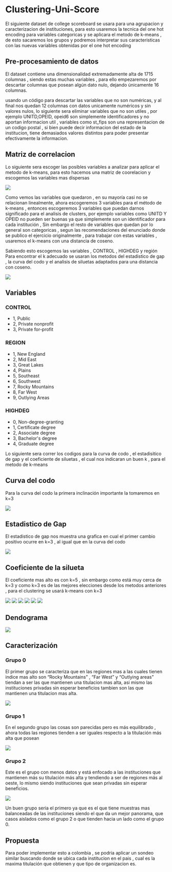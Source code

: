 # Clustering-Uni-Score
El siguiente dataset de college scoreboard se usara para una agrupacion y caracterizacion de instituciones, para esto usaremos la tecnica del one hot encoding para variables categoricas y se aplicara el metodo de k-means , de esto sacaremos los grupos y podremos interpretar sus caracteristicas con las nuevas variables obtenidas por el one hot encoding


## Pre-procesamiento de datos
El dataset contiene una dimensionalidad extremadamente alta de 1715 columnas , siendo estas muchas variables , para ello empezaremos por descartar columnas que posean algún dato nulo, dejando únicamente 16 columnas.

usando un código para descartar las variables que no son numéricas, y al final nos quedan 12 columnas con datos unicamente numéricos y sin valores nulos, lo siguiente sera eliminar variables que no son utiles , por ejemplo UNITD,OPEID, opeid6 son simplemente identificadores y no aportan informacion util , variables como st_fips son una representacion de un codigo postal , si bien puede decir informacion del estado de la institucion, tiene demasiados valores distintos para poder presentar efectivamente la informacion.

## Matriz de correlacion
Lo siguiente sera escoger las posibles variables a analizar para aplicar el metodo de k-means, para esto hacemos una matriz de coorelacion y escogemos las variables mas dispersas

![](https://github.com/ancgarciamo/Clustering-Uni-Score/blob/main/Imagenes/Mapa%20de%20correlacion.PNG)





Como vemos las variables que quedaron  , en su mayoría casi no se relacionan linealmente, ahora escogeremos 3 variables para el método de k-means , entonces escogeremos 3 variables que puedan darnos significado para el analisis de clusters, por ejemplo variables como UNITD Y OPEID no pueden ser buenas ya que simplemente son un identificador para cada institución , Sin embargo el resto de variables que quedan por lo general son categoricas , segun las recomendaciones del enunciado donde se publico el ejercicio originalmente , para trabajar con estas variables , usaremos el k-means con una distancia de coseno.

Sabiendo esto escogemos las variables , CONTROL , HIGHDEG y región
Para encontrar el k adecuado se usaran los metodos del estadistico de gap , la curva del codo y el analisis de siluetas adaptados para una distancia con coseno.

![](https://github.com/ancgarciamo/Clustering-Uni-Score/blob/main/Imagenes/coseno.PNG)



## Variables

### CONTROL
- 1, Public
- 2, Private nonprofit
- 3, Private for-profit

###  REGION
- 1, New England
- 2, Mid East
- 3, Great Lakes
- 4, Plains
- 5, Southeast
- 6, Southwest
- 7, Rocky Mountains
- 8, Far West
- 9, Outlying Areas


### HIGHDEG

- 0, Non-degree-granting
- 1, Certificate degree
- 2, Associate degree
- 3, Bachelor's degree
- 4, Graduate degree


Lo siguiente sera correr los codigos para la curva de codo , el estadisitico de gap y el coeficiente de siluetas , el cual nos indicaran un buen k , para el metodo de k-means
## Curva del codo

Para la curva del codo la primera inclinación importante la tomaremos en k=3

![](https://github.com/ancgarciamo/Clustering-Uni-Score/blob/main/Imagenes/codo.PNG)

## Estadistico de Gap
El estadistico de gap nos muestra una grafica en cual el primer cambio positivo ocurre en k=3 , al igual que en la curva del codo

![](https://github.com/ancgarciamo/Clustering-Uni-Score/blob/main/Imagenes/GAP.png)

## Coeficiente de la silueta 
El coeficiente mas alto es con k=5 , sin embargo como está muy cerca de k=3 y como k=3 es de las mejores elecciones desde los metodos anteriores , para el clustering se usará k-means con k=3 

![](https://github.com/ancgarciamo/Clustering-Uni-Score/blob/main/Imagenes/siluetas%20puntajes.PNG)
![](https://github.com/ancgarciamo/Clustering-Uni-Score/blob/main/Imagenes/K2.png)
![](https://github.com/ancgarciamo/Clustering-Uni-Score/blob/main/Imagenes/K3.png)
![](https://github.com/ancgarciamo/Clustering-Uni-Score/blob/main/Imagenes/K4.png)
![](https://github.com/ancgarciamo/Clustering-Uni-Score/blob/main/Imagenes/K5.png)
![](https://github.com/ancgarciamo/Clustering-Uni-Score/blob/main/Imagenes/K6.png)
## Dendograma 

![](https://github.com/ancgarciamo/Clustering-Uni-Score/blob/main/Imagenes/dendrograma.png)
## Caracterización
### Grupo 0
El primer grupo se caracteriza que en las regiones mas a las cuales tienen indice mas alto son “Rocky Mountains” , “Far West” y “Outlying areas” tiendan a ser las que mantienen una titulacion mas alta, asi mismo las instituciones privadas sin esperar beneficios tambien son las que mantienen una titulacion mas alta.


![](https://github.com/ancgarciamo/Clustering-Uni-Score/blob/main/Imagenes/Grupo%200.png)


### Grupo 1
En el segundo grupo las cosas son parecidas pero es más equilibrado , ahora todas las regiones tienden a ser iguales respecto a la titulación más alta que posean 

![](https://github.com/ancgarciamo/Clustering-Uni-Score/blob/main/Imagenes/Grupo%201.png)

### Grupo 2
Este es el grupo con menos datos y está enfocado a las instituciones que mantienen más su titulación más alta y tendiendo a ser de regiones más al oeste, lo mismo siendo instituciones que sean privadas sin esperar beneficios.

![](https://github.com/ancgarciamo/Clustering-Uni-Score/blob/main/Imagenes/Grupo%202.png)

Un buen grupo seria el primero ya que es el que tiene muestras mas balanceadas de las instituciones siendo el que da un mejor panorama, que casos aislados como el grupo 2 o que tienden hacia un lado como el grupo 0.

## Propuesta
Para poder implementar esto a colombia , se podria aplicar un sondeo similar buscando donde se ubica cada institucion en el pais , cual es la maxima titulación que obtienen y que tipo de organizacion es.
